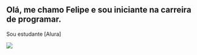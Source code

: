 ## Olá, me chamo Felipe e sou iniciante na carreira de programar.
Sou estudante [Alura]

![](https://media1.tenor.com/m/W56Ik4e1Cb0AAAAC/gumball-discord-mod.gif)

